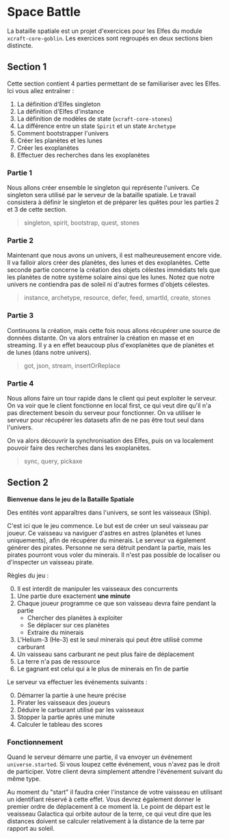 # Space Battle

La bataille spatiale est un projet d'exercices pour les Elfes du module `xcraft-core-goblin`.
Les exercices sont regroupés en deux sections bien distincte.

## Section 1

Cette section contient 4 parties permettant de se familiariser avec les Elfes.
Ici vous allez entraîner :

1. La définition d'Elfes singleton
2. La définition d'Elfes d'instance
3. La définition de modèles de state (`xcraft-core-stones`)
4. La différence entre un state `Spirit` et un state `Archetype`
5. Comment bootstrapper l'univers
6. Créer les planètes et les lunes
7. Créer les exoplanètes
8. Effectuer des recherches dans les exoplanètes

### Partie 1

Nous allons créer ensemble le singleton qui représente l'univers. Ce singleton
sera utilisé par le serveur de la bataille spatiale. Le travail consistera à
définir le singleton et de préparer les quêtes pour les parties 2 et 3 de
cette section.

> singleton, spirit, bootstrap, quest, stones

### Partie 2

Maintenant que nous avons un univers, il est malheureusement encore vide.
Il va falloir alors créer des planètes, des lunes et des exoplanètes.
Cette seconde partie concerne la création des objets célestes immédiats
tels que les planètes de notre système solaire ainsi que les lunes. Notez
que notre univers ne contiendra pas de soleil ni d'autres formes d'objets
célestes.

> instance, archetype, resource, defer, feed, smartId, create, stones

### Partie 3

Continuons la création, mais cette fois nous allons récupérer une source de
données distante. On va alors entraîner la création en masse et en streaming.
Il y a en effet beaucoup plus d'exoplanètes que de planètes et de lunes (dans
notre univers).

> got, json, stream, insertOrReplace

### Partie 4

Nous allons faire un tour rapide dans le client qui peut exploiter le serveur.
On va voir que le client fonctionne en local first, ce qui veut dire qu'il
n'a pas directement besoin du serveur pour fonctionner. On va utiliser le serveur
pour récupérer les datasets afin de ne pas être tout seul dans l'univers.

On va alors découvrir la synchronisation des Elfes, puis on va localement
pouvoir faire des recherches dans les exoplanètes.

> sync, query, pickaxe

## Section 2

**Bienvenue dans le jeu de la Bataille Spatiale**

Des entités vont apparaîtres dans l'univers, se sont les vaisseaux (Ship).

C'est ici que le jeu commence. Le but est de créer un seul vaisseau par joueur.
Ce vaisseau va naviguer d'astres en astres (planètes et lunes uniquements), afin
de récupérer du minerais. Le serveur va également générer des pirates. Personne
ne sera détruit pendant la partie, mais les pirates pourront vous voler du
minerais. Il n'est pas possible de localiser ou d'inspecter un vaisseau pirate.

Règles du jeu :

0. Il est interdit de manipuler les vaisseaux des concurrents
1. Une partie dure exactement **une minute**
2. Chaque joueur programme ce que son vaisseau devra faire pendant la partie
   - Chercher des planètes à exploiter
   - Se déplacer sur ces planètes
   - Extraire du minerais
3. L'Helium-3 (He-3) est le seul minerais qui peut être utilisé comme carburant
4. Un vaisseau sans carburant ne peut plus faire de déplacement
5. La terre n'a pas de ressource
6. Le gagnant est celui qui a le plus de minerais en fin de partie

Le serveur va effectuer les événements suivants :

0. Démarrer la partie à une heure précise
1. Pirater les vaisseaux des joueurs
2. Déduire le carburant utilisé par les vaisseaux
3. Stopper la partie après une minute
4. Calculer le tableau des scores

### Fonctionnement

Quand le serveur démarre une partie, il va envoyer un événement `universe.started`.
Si vous loupez cette événement, vous n'avez pas le droit de participer. Votre
client devra simplement attendre l'événement suivant du même type.

Au moment du "start" il faudra créer l'instance de votre vaisseau en utilisant
un identifiant réservé à cette effet. Vous devrez également donner le premier ordre
de déplacement à ce moment là. Le point de départ est le veaisseau Galactica qui
orbite autour de la terre, ce qui veut dire que les distances doivent se calculer
relativement à la distance de la terre par rapport au soleil.
